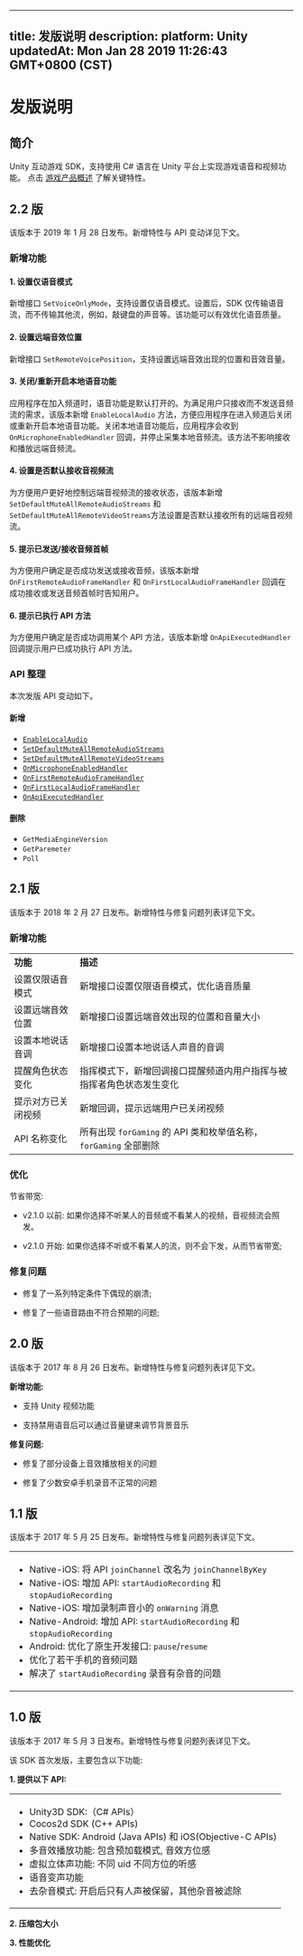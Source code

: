
---
title: 发版说明
description: 
platform: Unity
updatedAt: Mon Jan 28 2019 11:26:43 GMT+0800 (CST)
---
# 发版说明
## 简介

Unity 互动游戏 SDK，支持使用 C# 语言在 Unity 平台上实现游戏语音和视频功能。
点击 [游戏产品概述](https://docs.agora.io/cn/Interactive%20Gaming/product_gaming?platform=All%20Platforms) 了解关键特性。

## 2.2 版

该版本于 2019 年 1 月 28 日发布。新增特性与 API 变动详见下文。

### 新增功能

#### 1. 设置仅语音模式

新增接口 `SetVoiceOnlyMode`，支持设置仅语音模式。设置后，SDK 仅传输语音流，而不传输其他流，例如，敲键盘的声音等。该功能可以有效优化语音质量。

#### 2. 设置远端音效位置

新增接口 `SetRemoteVoicePosition`，支持设置远端音效出现的位置和音效音量。

#### 3. 关闭/重新开启本地语音功能

应用程序在加入频道时，语音功能是默认打开的。为满足用户只接收而不发送音频流的需求，该版本新增 `EnableLocalAudio` 方法，方便应用程序在进入频道后关闭或重新开启本地语音功能。关闭本地语音功能后，应用程序会收到 `OnMicrophoneEnabledHandler` 回调，并停止采集本地音频流。该方法不影响接收和播放远端音频流。

#### 4. 设置是否默认接收音视频流

为方便用户更好地控制远端音视频流的接收状态，该版本新增 `SetDefaultMuteAllRemoteAudioStreams` 和 `SetDefaultMuteAllRemoteVideoStreams`方法设置是否默认接收所有的远端音视频流。

#### 5. 提示已发送/接收音频首帧

为方便用户确定是否成功发送或接收音频，该版本新增 `OnFirstRemoteAudioFrameHandler` 和 `OnFirstLocalAudioFrameHandler` 回调在成功接收或发送音频首帧时告知用户。

#### 6. 提示已执行 API 方法

为方便用户确定是否成功调用某个 API 方法，该版本新增 `OnApiExecutedHandler` 回调提示用户已成功执行 API 方法。

### API 整理

本次发版 API 变动如下。

#### 新增

- [`EnableLocalAudio`](../../cn/API%20Reference/game_unity.md)
- [`SetDefaultMuteAllRemoteAudioStreams`](../../cn/API%20Reference/game_unity.md)
- [`SetDefaultMuteAllRemoteVideoStreams`](../../cn/API%20Reference/game_unity.md)
- [`OnMicrophoneEnabledHandler`](../../cn/API%20Reference/game_unity.md)
- [`OnFirstRemoteAudioFrameHandler`](../../cn/API%20Reference/game_unity.md)
- [`OnFirstLocalAudioFrameHandler`](../../cn/API%20Reference/game_unity.md)
- [`OnApiExecutedHandler`](../../cn/API%20Reference/game_unity.md)

#### 删除

- `GetMediaEngineVersion`
- `GetParemeter`
- `Poll`


## 2.1 版

该版本于 2018 年 2 月 27 日发布。新增特性与修复问题列表详见下文。

### 新增功能

<table>
<colgroup>
<col/>
<col/>
</colgroup>
<tbody>
<tr><td><strong>功能</strong></td>
<td><strong>描述</strong></td>
</tr>
<tr><td>设置仅限语音模式</td>
<td>新增接口设置仅限语音模式，优化语音质量</td>
</tr>
<tr><td>设置远端音效位置</td>
<td>新增接口设置远端音效出现的位置和音量大小</td>
</tr>
<tr><td>设置本地说话音调</td>
<td>新增接口设置本地说话人声音的音调</td>
</tr>
<tr><td>提醒角色状态变化</td>
<td>指挥模式下，新增回调接口提醒频道内用户指挥与被指挥者角色状态发生变化</td>
</tr>
<tr><td>提示对方已关闭视频</td>
<td>新增回调，提示远端用户已关闭视频</td>
</tr>
<tr><td>API 名称变化</td>
<td>所有出现 <code>forGaming</code> 的 API 类和枚举值名称，<code>forGaming</code> 全部删除</td>
</tr>
</tbody>
</table>



### 优化

节省带宽:

-   v2.1.0 以前: 如果你选择不听某人的音频或不看某人的视频，音视频流会照发。

-   v2.1.0 开始: 如果你选择不听或不看某人的流，则不会下发，从而节省带宽;


### 修复问题

-   修复了一系列特定条件下偶现的崩溃;

-   修复了一些语音路由不符合预期的问题;


## 2.0 版

该版本于 2017 年 8 月 26 日发布。新增特性与修复问题列表详见下文。

**新增功能:**

-   支持 Unity 视频功能

-   支持禁用语音后可以通过音量键来调节背景音乐


**修复问题:**

-   修复了部分设备上音效播放相关的问题

-   修复了少数安卓手机录音不正常的问题


## 1.1 版

该版本于 2017 年 5 月 25 日发布。新增特性与修复问题列表详见下文。

<table>
<colgroup>
<col/>
</colgroup>
<tbody>
<tr><td><ul>
<li>Native-iOS: 将 API <code>joinChannel</code> 改名为 <code>joinChannelByKey</code></li>
<li>Native-iOS: 增加 API: <code>startAudioRecording</code> 和 <code>stopAudioRecording</code></li>
<li>Native-iOS: 增加录制声音小的 <code>onWarning</code> 消息</li>
<li>Native-Android: 增加 API: <code>startAudioRecording</code> 和 <code>stopAudioRecording</code></li>
<li>Android: 优化了原生开发接口: <code>pause</code>/<code>resume</code></li>
<li>优化了若干手机的音频问题</li>
<li>解决了 <code>startAudioRecording</code> 录音有杂音的问题</li>
</ul>
</td>
</tr>
<tr/>
<tr/>
<tr/>
<tr/>
<tr/>
<tr/>
</tbody>
</table>



## 1.0 版

该版本于 2017 年 5 月 3 日发布。新增特性与修复问题列表详见下文。


该 SDK 首次发版，主要包含以下功能:

**1. 提供以下 API:**

<table>
<colgroup>
<col/>
</colgroup>
<tbody>
<tr><td><ul>
<li>Unity3D SDK:（C# APIs）</li>
<li>Cocos2d SDK (C++ APIs)</li>
<li>Native SDK: Android (Java APIs) 和 iOS(Objective-C APIs)</li>
<li>多音效播放功能: 包含预加载模式, 音效方位感</li>
<li>虚拟立体声功能: 不同 uid 不同方位的听感</li>
<li>语音变声功能</li>
<li>去杂音模式: 开启后只有人声被保留，其他杂音被滤除</li>
</ul>
</td>
</tr>
<tr/>
<tr/>
<tr/>
<tr/>
<tr/>
<tr/>
</tbody>
</table>



**2. 压缩包大小**

**3. 性能优化**


